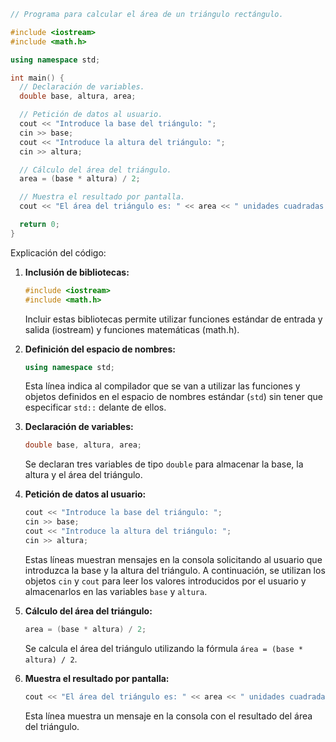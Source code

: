 ```c++
// Programa para calcular el área de un triángulo rectángulo.

#include <iostream>
#include <math.h>

using namespace std;

int main() {
  // Declaración de variables.
  double base, altura, area;

  // Petición de datos al usuario.
  cout << "Introduce la base del triángulo: ";
  cin >> base;
  cout << "Introduce la altura del triángulo: ";
  cin >> altura;

  // Cálculo del área del triángulo.
  area = (base * altura) / 2;

  // Muestra el resultado por pantalla.
  cout << "El área del triángulo es: " << area << " unidades cuadradas." << endl;

  return 0;
}
```

Explicación del código:

1. **Inclusión de bibliotecas:**
   ```c++
   #include <iostream>
   #include <math.h>
   ```

   Incluir estas bibliotecas permite utilizar funciones estándar de entrada y salida (iostream) y funciones matemáticas (math.h).


2. **Definición del espacio de nombres:**
   ```c++
   using namespace std;
   ```

   Esta línea indica al compilador que se van a utilizar las funciones y objetos definidos en el espacio de nombres estándar (`std`) sin tener que especificar `std::` delante de ellos.


3. **Declaración de variables:**
   ```c++
   double base, altura, area;
   ```

   Se declaran tres variables de tipo `double` para almacenar la base, la altura y el área del triángulo.


4. **Petición de datos al usuario:**
   ```c++
   cout << "Introduce la base del triángulo: ";
   cin >> base;
   cout << "Introduce la altura del triángulo: ";
   cin >> altura;
   ```

   Estas líneas muestran mensajes en la consola solicitando al usuario que introduzca la base y la altura del triángulo. A continuación, se utilizan los objetos `cin` y `cout` para leer los valores introducidos por el usuario y almacenarlos en las variables `base` y `altura`.


5. **Cálculo del área del triángulo:**
   ```c++
   area = (base * altura) / 2;
   ```

   Se calcula el área del triángulo utilizando la fórmula `área = (base * altura) / 2`.


6. **Muestra el resultado por pantalla:**
   ```c++
   cout << "El área del triángulo es: " << area << " unidades cuadradas." << endl;
   ```

   Esta línea muestra un mensaje en la consola con el resultado del área del triángulo.